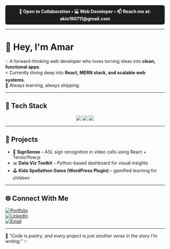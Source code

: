 <!-- Top Bar / Announcement Style -->
<div align="center" style="background: #1e1e1e; color: #ffffff; padding: 10px; font-weight: bold; border-radius: 6px;">
  🚀 Open to Collaboration • 💻 Web Developer • 📫 Reach me at: akio190711@gmail.com
</div>

---

<div>
<h1>👋 Hey, I'm Amar </h1>  

💡 A forward-thinking web developer who loves turning ideas into **clean, functional apps**.  
⚡ Currently diving deep into **React, MERN stack, and scalable web systems**.  
🌱 Always learning, always shipping.  
</div>


---

## 🔧 Tech Stack  
<p align="center">
  <!-- Frontend -->
  <img src="https://skillicons.dev/icons?i=html,css,js,react,tailwind" />
  <!-- Backend -->
  <img src="https://skillicons.dev/icons?i=nodejs,express,mongodb" />
  <!-- Other Tools -->
  <img src="https://skillicons.dev/icons?i=git,github,vscode,figma" />
</p>

---

## 🚀 Projects  
- 🎯 **SignSense** – ASL sign recognition in video calls using React + Tensorflow.js  
- 📊 **Data Viz Toolkit** – Python-based dashboard for visual insights  
- 🕹 **Kids Spellathon Game (WordPress Plugin)** – gamified learning for children  

---

## 🌐 Connect With Me  
[![Portfolio](https://img.shields.io/badge/Portfolio-%F0%9F%94%97-blue)](https://your-portfolio.com)  
[![LinkedIn](https://img.shields.io/badge/LinkedIn-%230077B5?logo=linkedin&logoColor=white)](https://linkedin.com/in/yourprofile)  
[![Email](https://img.shields.io/badge/Email-Contact-green)](mailto:yourmail@gmail.com)  

---

💭 *"Code is poetry, and every project is just another verse in the story I’m writing."* ✨
